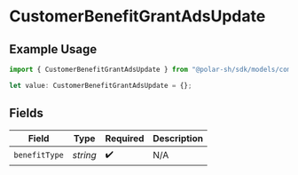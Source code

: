 # CustomerBenefitGrantAdsUpdate

## Example Usage

```typescript
import { CustomerBenefitGrantAdsUpdate } from "@polar-sh/sdk/models/components";

let value: CustomerBenefitGrantAdsUpdate = {};
```

## Fields

| Field              | Type               | Required           | Description        |
| ------------------ | ------------------ | ------------------ | ------------------ |
| `benefitType`      | *string*           | :heavy_check_mark: | N/A                |